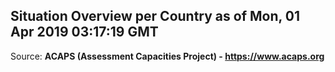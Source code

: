 ## Situation Overview per Country as of Mon, 01 Apr 2019 03:17:19 GMT

Source: **ACAPS (Assessment Capacities Project) - https://www.acaps.org**